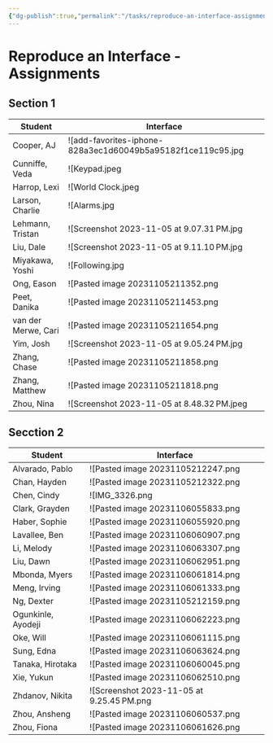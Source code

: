 ```yaml
---
{"dg-publish":true,"permalink":"/tasks/reproduce-an-interface-assignments/","dgHomeLink":true,"dgShowToc":true}
---
```


# Reproduce an Interface - Assignments

## Section 1

Student|Interface
-|-
Cooper, AJ| ![add-favorites-iphone-828a3ec1d60049b5a95182f1ce119c95.jpg|undefined](/img/user/Media/add-favorites-iphone-828a3ec1d60049b5a95182f1ce119c95.jpg)
Cunniffe, Veda|![Keypad.jpeg|undefined](/img/user/Media/Keypad.jpeg)
Harrop, Lexi|![World Clock.jpeg|undefined](/img/user/Media/World%20Clock.jpeg)
Larson, Charlie|![Alarms.jpg|undefined](/img/user/Media/Alarms.jpg)
Lehmann, Tristan|![Screenshot 2023-11-05 at 9.07.31 PM.jpg|undefined](/img/user/Media/Screenshot%202023-11-05%20at%209.07.31%E2%80%AFPM.jpg)
Liu, Dale|![Screenshot 2023-11-05 at 9.11.10 PM.jpg|undefined](/img/user/Media/Screenshot%202023-11-05%20at%209.11.10%E2%80%AFPM.jpg)
Miyakawa, Yoshi|![Following.jpg|undefined](/img/user/Media/Following.jpg)
Ong, Eason|![Pasted image 20231105211352.png|undefined](/img/user/Media/Pasted%20image%2020231105211352.png)
Peet, Danika|![Pasted image 20231105211453.png|undefined](/img/user/Media/Pasted%20image%2020231105211453.png)
van der Merwe, Cari|![Pasted image 20231105211654.png|undefined](/img/user/Media/Pasted%20image%2020231105211654.png)
Yim, Josh|![Screenshot 2023-11-05 at 9.05.24 PM.jpg|undefined](/img/user/Media/Screenshot%202023-11-05%20at%209.05.24%E2%80%AFPM.jpg)
Zhang, Chase|![Pasted image 20231105211858.png|undefined](/img/user/Media/Pasted%20image%2020231105211858.png)
Zhang, Matthew|![Pasted image 20231105211818.png|undefined](/img/user/Media/Pasted%20image%2020231105211818.png)
Zhou, Nina|![Screenshot 2023-11-05 at 8.48.32 PM.jpeg|undefined](/img/user/Media/Screenshot%202023-11-05%20at%208.48.32%E2%80%AFPM.jpeg)

## Secction 2

Student|Interface
-|-
Alvarado, Pablo|![Pasted image 20231105212247.png|undefined](/img/user/Media/Pasted%20image%2020231105212247.png)
Chan, Hayden|![Pasted image 20231105212322.png|undefined](/img/user/Media/Pasted%20image%2020231105212322.png)
Chen, Cindy|![IMG_3326.png|undefined](/img/user/Media/IMG_3326.png)
Clark, Grayden|![Pasted image 20231106055833.png|undefined](/img/user/Media/Pasted%20image%2020231106055833.png)
Haber, Sophie|![Pasted image 20231106055920.png|undefined](/img/user/Media/Pasted%20image%2020231106055920.png)
Lavallee, Ben|![Pasted image 20231106060907.png|undefined](/img/user/Media/Pasted%20image%2020231106060907.png)
Li, Melody|![Pasted image 20231106063307.png|undefined](/img/user/Media/Pasted%20image%2020231106063307.png)
Liu, Dawn|![Pasted image 20231106062951.png|undefined](/img/user/Media/Pasted%20image%2020231106062951.png)
Mbonda, Myers|![Pasted image 20231106061814.png|undefined](/img/user/Media/Pasted%20image%2020231106061814.png)
Meng, Irving|![Pasted image 20231106061333.png|undefined](/img/user/Media/Pasted%20image%2020231106061333.png)
Ng, Dexter|![Pasted image 20231105212159.png|undefined](/img/user/Media/Pasted%20image%2020231105212159.png)
Ogunkinle, Ayodeji|![Pasted image 20231106062223.png|undefined](/img/user/Media/Pasted%20image%2020231106062223.png)
Oke, Will|![Pasted image 20231106061115.png|undefined](/img/user/Media/Pasted%20image%2020231106061115.png)
Sung, Edna|![Pasted image 20231106063624.png|undefined](/img/user/Media/Pasted%20image%2020231106063624.png)
Tanaka, Hirotaka|![Pasted image 20231106060045.png|undefined](/img/user/Media/Pasted%20image%2020231106060045.png)
Xie, Yukun|![Pasted image 20231106062510.png|undefined](/img/user/Media/Pasted%20image%2020231106062510.png)
Zhdanov, Nikita|![Screenshot 2023-11-05 at 9.25.45 PM.png|undefined](/img/user/Media/Screenshot%202023-11-05%20at%209.25.45%E2%80%AFPM.png)
Zhou, Ansheng|![Pasted image 20231106060537.png|undefined](/img/user/Media/Pasted%20image%2020231106060537.png)
Zhou, Fiona|![Pasted image 20231106061626.png|undefined](/img/user/Media/Pasted%20image%2020231106061626.png)